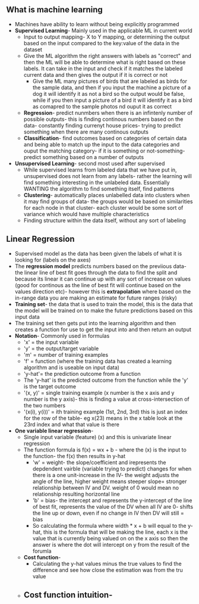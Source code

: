 ## What is machine learning
- Machines have ability to learn without being explicitly programmed
- **Supervised Learning**- Mainly used in the applicable ML in current world
	- Input to output mapping- X to Y mapping, or determining the output based on the input compared to  the key:value of the data in the dataset
	- Give the ML algorithm the right answers with labels as "correct" and then the ML will be able to determine what is right based on these labels. It can take in the input and check if it matches the labeled current data and then gives the output if it is correct or not
		- Give the ML many pictures of birds that are labeled as birds for the sample data, and then if you input the machine a picture of a dog it will identify it as not a bird so the output would be false, while if you then input a picture of a bird it will identify it as a bird as comapred to the sample photos nd ouput it as correct
	- **Regression**- predict nunmbers when there is an infintenly number of possible outputs- this is finding continous numbers based on the data- constantly finding currenyt house prices- trying to predict something when there are many continous outputs
	- **Classification**- find outcomes based on categories of certain data and being able to match up the input to the data categories and ouput the matching category- if it is something or not-something- predict something based on a number of outputs
- **Unsupervised Learning**- second most used after supervised 
	-  While supervised learns from labeled data that we have put in, unsupervised does not learn from any labels- rather the learning will find something interesting in the unlabeled data. Essentially WANTING the algorithm to find something itself, find patterns
	- **Clustering**- automatically places unlabelled data into clusters when it may find groups of data- the groups would be based on similarities for each node in that cluster- each cluster would be some sort of variance which would have multiple characteristics
	- Finding structure within the data itself, without any sort of labeling

## Linear Regression
- Supervised model as the data has been given the labels of what it is looking for (labels on the axes)
- The **regression model** predicts numbers based on the previious data- the linear line of best fit goes through the data to find the split and because its linear it can continue up with any sort of increase on values (good for continous as the line of best fit will continue based on the values direction etc)- however this is **extrapolation** where based on the in-range data you are making an estimate for future ranges (risky)
- **Training set**- the data that is used to train the model, this is the data that the model will be trained on to make the future predictions based on this input data
- The training set then gets put into the learning algorithm and then creates a function for use to get the input into and then return an output
- **Notation**- Commonly used in formulas
	- 'x' = the input variable
	- 'y' = the output/target variable
	- 'm' = number of training examples
	- 'f' = function (where the training data has created a learning algorithm and is useable on input data)
	- 'y-hat'= the prediction outcome from a function
	- The 'y-hat' is the predicted outcome from the function while the 'y' is the target outcome
	- '(x, y)' = single training example (x number is the x axis and y number is the y axis)- this is finding a value at cross-intersection of the two numbers
	- '(x(i), y(i))' = ith training example (1st, 2nd, 3rd) this is just an index for the row of the table- eg x(23) means in the x table look at the 23rd index and what that value is there
- **One variable linear regression**- 
	- Single input variable (feature) (x) and this is univariate linear regression
	- The function formula is f(x) = wx + b - where the (x) is the input to the function- the f(x) then results in y-hat
		- 'w' = weight- the slope/coefficient and irepresents the depdendent vairble (variable trying to predict) changes for when there is a one unit-increase in the IV- the weight adjusts the angle of the line, higher weight means steeper slope= stronger relationship between IV and DV. weight of 0 would mean no relationship resulting horizontal line
		- 'b' = bias- the intercept and  represents the y-intercept of the line of best fit, represents the value of the DV when all IV are 0- shifts the line up or down, even if no change in IV then DV will still = bias
		- So calculating the formula where width * x + b will equal to the y-hat, this is the formula that will be making the line, each x is the value that is currently being valued on on the x axis so then the answer is where the dot will intercept on y from the result of the forumla
	- **Cost function**- 
		- Calculating the y-hat values minus the true values to find the difference and see how close the estimation was from the tru value
	- **Cost function intuition**- 
		- 